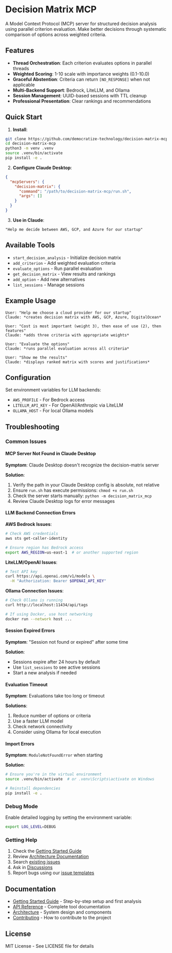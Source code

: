 # Decision Matrix MCP

A Model Context Protocol (MCP) server for structured decision analysis using parallel criterion evaluation. Make better decisions through systematic comparison of options across weighted criteria.

## Features

- **Thread Orchestration**: Each criterion evaluates options in parallel threads
- **Weighted Scoring**: 1-10 scale with importance weights (0.1-10.0)
- **Graceful Abstention**: Criteria can return `[NO_RESPONSE]` when not applicable
- **Multi-Backend Support**: Bedrock, LiteLLM, and Ollama
- **Session Management**: UUID-based sessions with TTL cleanup
- **Professional Presentation**: Clear rankings and recommendations

## Quick Start

1. **Install**:
```bash
git clone https://github.com/democratize-technology/decision-matrix-mcp.git
cd decision-matrix-mcp
python3 -m venv .venv
source .venv/bin/activate
pip install -e .
```

2. **Configure Claude Desktop**:
```json
{
  "mcpServers": {
    "decision-matrix": {
      "command": "/path/to/decision-matrix-mcp/run.sh",
      "args": []
    }
  }
}
```

3. **Use in Claude**:
```
"Help me decide between AWS, GCP, and Azure for our startup"
```

## Available Tools

- `start_decision_analysis` - Initialize decision matrix
- `add_criterion` - Add weighted evaluation criteria  
- `evaluate_options` - Run parallel evaluation
- `get_decision_matrix` - View results and rankings
- `add_option` - Add new alternatives
- `list_sessions` - Manage sessions

## Example Usage

```
User: "Help me choose a cloud provider for our startup"
Claude: *creates decision matrix with AWS, GCP, Azure, DigitalOcean*

User: "Cost is most important (weight 3), then ease of use (2), then features"
Claude: *adds three criteria with appropriate weights*

User: "Evaluate the options"
Claude: *runs parallel evaluation across all criteria*

User: "Show me the results"
Claude: *displays ranked matrix with scores and justifications*
```

## Configuration

Set environment variables for LLM backends:
- `AWS_PROFILE` - For Bedrock access
- `LITELLM_API_KEY` - For OpenAI/Anthropic via LiteLLM
- `OLLAMA_HOST` - For local Ollama models

## Troubleshooting

### Common Issues

#### MCP Server Not Found in Claude Desktop

**Symptom**: Claude Desktop doesn't recognize the decision-matrix server

**Solution**:
1. Verify the path in your Claude Desktop config is absolute, not relative
2. Ensure `run.sh` has execute permissions: `chmod +x run.sh`
3. Check the server starts manually: `python -m decision_matrix_mcp`
4. Review Claude Desktop logs for error messages

#### LLM Backend Connection Errors

**AWS Bedrock Issues**:
```bash
# Check AWS credentials
aws sts get-caller-identity

# Ensure region has Bedrock access
export AWS_REGION=us-east-1  # or another supported region
```

**LiteLLM/OpenAI Issues**:
```bash
# Test API key
curl https://api.openai.com/v1/models \
  -H "Authorization: Bearer $OPENAI_API_KEY"
```

**Ollama Connection Issues**:
```bash
# Check Ollama is running
curl http://localhost:11434/api/tags

# If using Docker, use host networking
docker run --network host ...
```

#### Session Expired Errors

**Symptom**: "Session not found or expired" after some time

**Solution**: 
- Sessions expire after 24 hours by default
- Use `list_sessions` to see active sessions
- Start a new analysis if needed

#### Evaluation Timeout

**Symptom**: Evaluations take too long or timeout

**Solutions**:
1. Reduce number of options or criteria
2. Use a faster LLM model
3. Check network connectivity
4. Consider using Ollama for local execution

#### Import Errors

**Symptom**: `ModuleNotFoundError` when starting

**Solution**:
```bash
# Ensure you're in the virtual environment
source .venv/bin/activate  # or .venv\Scripts\activate on Windows

# Reinstall dependencies
pip install -e .
```

### Debug Mode

Enable detailed logging by setting the environment variable:
```bash
export LOG_LEVEL=DEBUG
```

### Getting Help

1. Check the [Getting Started Guide](docs/GETTING_STARTED.md)
2. Review [Architecture Documentation](docs/ARCHITECTURE.md)
3. Search [existing issues](https://github.com/democratize-technology/decision-matrix-mcp/issues)
4. Ask in [Discussions](https://github.com/democratize-technology/decision-matrix-mcp/discussions)
5. Report bugs using our [issue templates](.github/ISSUE_TEMPLATE)

## Documentation

- [Getting Started Guide](docs/GETTING_STARTED.md) - Step-by-step setup and first analysis
- [API Reference](docs/API.md) - Complete tool documentation
- [Architecture](docs/ARCHITECTURE.md) - System design and components
- [Contributing](CONTRIBUTING.md) - How to contribute to the project

## License

MIT License - See LICENSE file for details
